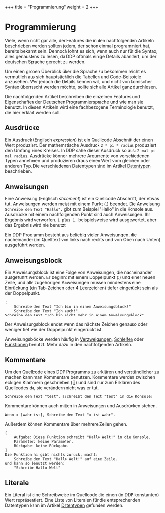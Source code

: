 +++
title = "Programmierung"
weight = 2
+++

# Programmierung

Viele, wenn nicht gar alle, der Features die in den nachfolgenden Artikeln beschrieben werden sollten jedem, der schon einmal programmiert hat, bereits bekannt sein.
Dennoch lohnt es sich, wenn auch nur für die Syntax, alles genaustens zu lesen, da DDP oftmals einige Details abändert, um der deutschen Sprache gerecht zu werden.

Um einen groben Überblick über die Sprache zu bekommen reicht es vermutlich aus sich hauptsächlich die Tabellen und Code-Beispiele
anzusehen. Wer jedoch die Details kennen will, und nicht von komischer Syntax überrascht werden möchte, sollte sich alle Artikel
ganz durchlesen.

Die nachfolgenden Artikel beschreiben die einzelnen Features und Eigenschaften der Deutschen Programmiersprache und wie man sie benutzt.
In diesen Artikeln wird eine fachbezogene Terminologie benutzt, die hier erklärt werden soll.

## Ausdrücke

Ein Ausdruck (Englisch *expression*) ist ein Quellcode Abschnitt der einen Wert produziert.
Der mathematische Ausdruck `2 * pi * radius` produziert den Umfang eines Kreises.
In DDP sähe dieser Ausdruck so aus: `2 mal pi mal radius`.
Ausdrücke können mehrere Argumente von verschiedenen Typen annehmen und produzieren draus einen Wert
vom gleichen oder anderen Typ.
Die verschiedenen Datentypen sind im Artikel [Datentypen](/Programmierung/Datentypen) beschrieben.

## Anweisungen

Eine Anweisung (Englisch *statement*) ist ein Quellcode Abschnitt, der etwas tut.
Anweisungen werden meist mit einem Punkt (.) beendet.
Die Anweisung `Schreibe den Text "Hallo".` gibt zum Beispiel "Hallo" in die Konsole aus.
Ausdrücke mit einem nachfolgenden Punkt sind auch Anweisungen. Ihr Ergebnis wird verworfen.
`1 plus 1.` beispielsweise wird ausgewertet, aber das Ergebnis wird nie benutzt.

Ein DDP Programm besteht aus beliebig vielen Anweisungen, die nacheinander (im Quelltext von links nach rechts 
und von Oben nach Unten) ausgeführt werden.

## Anweisungsblock

Ein Anweisungsblock ist eine Folge von Anweisungen, die nacheinander ausgeführt werden.
Er beginnt mit einem Doppelpunkt (:) und einer neuen Zeile, und alle zugehörigen Anweisungen
müssen mindestens eine Einrückung (ein Tab-Zeichen oder 4 Leerzeichen) tiefer eingerückt sein als der Doppelpunkt.
```ddp
:
	Schreibe den Text "Ich bin in einem Anweisungsblock!".
	Schreibe den Text "Ich auch!".
Schreibe den Text "Ich bin nicht mehr in einem Anweisungsblock".
```
Der Anweisungsblock endet wenn das nächste Zeichen genauso oder weniger tief wie der Doppelpunkt eingerückt ist.

Anweisungsblöcke werden häufig in [Verzweigungen](/Programmierung/Verzweigungen-und-Schleifen#verzweigungen), [Schleifen](/Programmierung/Verzweigungen-und-Schleifen#schleifen) oder [Funktionen](/Programmierung/Funktionen) benutzt.
Mehr dazu in den nachfolgenden Artikeln.

## Kommentare

Um den Quellcode eines DDP Programms zu erklären und verständlicher zu machen kann man Kommentare benutzen.
Kommentare werden zwischen eckigen Klammern geschrieben ([]) und sind nur zum Erklären des Quellcodes da, sie verändern nicht was er tut.

```ddp
Schreibe den Text "test". [schreibt den Text "test" in die Konsole]
```

Kommentare können auch mitten in Anweisungen und Ausdrücken stehen.
```ddp
Wenn x [wahr ist], Schreibe den Text "x ist wahr".
```

Außerdem können Kommentare über mehrere Zeilen gehen.
```ddp
[
	Aufgabe: Diese Funktion schreibt "Hallo Welt!" in die Konsole.
	Parameter: keine Parameter.
	Rückgabe: keine Rückgabe.
]
Die Funktion hi gibt nichts zurück, macht:
	Schreibe den Text "Hallo Welt!" auf eine Zeile.
und kann so benutzt werden:
	"Schreibe Hallo Welt"
```

## Literale

Ein Literal ist eine Schreibweise im Quellcode die einen (in DDP konstanten) Wert repräsentiert.
Eine Liste von Literalen für die entsprechenden Datentypen kann im Artikel [Datentypen](/Programmierung/Datentypen) gefunden werden.
